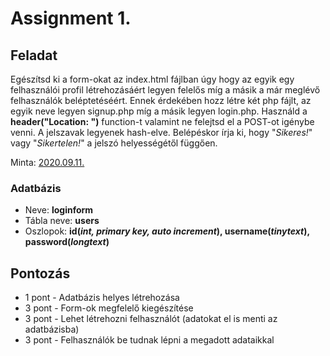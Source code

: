# Assignment 1.

## Feladat

Egészítsd ki a form-okat az index.html fájlban úgy hogy az egyik egy felhasználói profil létrehozásáért legyen felelős míg a másik a már meglévő felhasználók beléptetéséért.
Ennek érdekében hozz létre két php fájlt, az egyik neve legyen signup.php míg a másik legyen login.php. Használd a **header("Location: ")** function-t valamint ne felejtsd el
a POST-ot igénybe venni. A jelszavak legyenek hash-elve. Belépéskor írja ki, hogy "_Sikeres!_" vagy "_Sikertelen!_" a jelszó helyességétől függően.

Minta: [2020.09.11.](https://github.com/JaskierDan/Bolyai/tree/master/2020-2021/2020.09.11./)

### Adatbázis
* Neve: **loginform**
* Tábla neve: **users**
* Oszlopok: **id(_int, primary key, auto increment_), username(_tinytext_), password(_longtext_)**

## Pontozás
* 1 pont - Adatbázis helyes létrehozása
* 3 pont - Form-ok megfelelő kiegészítése
* 3 pont - Lehet létrehozni felhasználót (adatokat el is menti az adatbázisba)
* 3 pont - Felhasználók be tudnak lépni a megadott adataikkal
